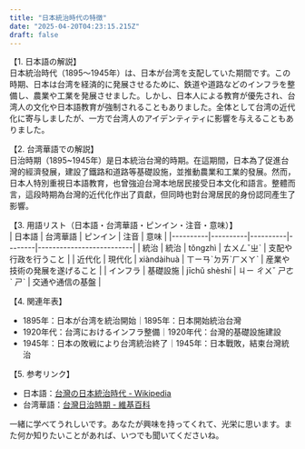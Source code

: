 ```yaml
---
title: "日本統治時代の特徴"
date: "2025-04-20T04:23:15.215Z"
draft: false
---
```


【1. 日本語の解説】  
日本統治時代（1895～1945年）は、日本が台湾を支配していた期間です。この時期、日本は台湾を経済的に発展させるために、鉄道や道路などのインフラを整備し、農業や工業を発展させました。しかし、日本人による教育が優先され、台湾人の文化や日本語教育が強制されることもありました。全体として台湾の近代化に寄与しましたが、一方で台湾人のアイデンティティに影響を与えることもありました。

【2. 台湾華語での解説】  
日治時期（1895~1945年）是日本統治台灣的時期。在這期間，日本為了促進台灣的經濟發展，建設了鐵路和道路等基礎設施，並推動農業和工業的發展。然而，日本人特別重視日本語教育，也曾強迫台灣本地居民接受日本文化和語言。整體而言，這段時期為台灣的近代化作出了貢獻，但同時也對台灣居民的身份認同產生了影響。

【3. 用語リスト（日本語・台湾華語・ピンイン・注音・意味）】  
| 日本語   | 台湾華語 | ピンイン | 注音 | 意味                     |
|----------|----------|----------|--------|--------------------------|
| 統治     | 統治     | tǒngzhì  | ㄊㄨㄥˇㄓˋ | 支配や行政を行うこと    |
| 近代化   | 現代化   | xiàndàihuà | ㄒㄧㄢˋㄉㄞˋㄏㄨㄚˋ | 産業や技術の発展を遂げること |
| インフラ | 基礎設施 | jīchǔ shèshī | ㄐㄧ ㄔㄨˇ ㄕㄜˋ ㄕˋ | 交通や通信の基盤      |

【4. 関連年表】  
- 1895年：日本が台湾を統治開始｜1895年：日本開始統治台灣  
- 1920年代：台湾におけるインフラ整備｜1920年代：台灣的基礎設施建設  
- 1945年：日本の敗戦により台湾統治終了｜1945年：日本戰敗，結束台灣統治  

【5. 参考リンク】  
- 日本語：[台灣の日本統治時代 - Wikipedia](https://ja.wikipedia.org/wiki/台灣の日本統治時代)  
- 台湾華語：[台灣日治時期 - 維基百科](https://zh.wikipedia.org/wiki/台灣日治時期)  

一緒に学べてうれしいです。あなたが興味を持ってくれて、光栄に思います。また何か知りたいことがあれば、いつでも聞いてくださいね。